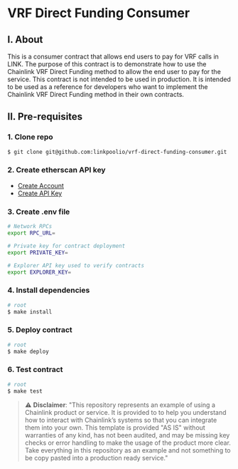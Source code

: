 # VRF Direct Funding Consumer

## I. About

This is a consumer contract that allows end users to pay for VRF calls in LINK. The purpose of this contract is to demonstrate how to use the Chainlink VRF Direct Funding method to allow the end user to pay for the service. This contract is not intended to be used in production. It is intended to be used as a reference for developers who want to implement the Chainlink VRF Direct Funding method in their own contracts.

## II. Pre-requisites

### 1. Clone repo

```bash
$ git clone git@github.com:linkpoolio/vrf-direct-funding-consumer.git
```

### 2. Create etherscan API key

- [Create Account](https://docs.etherscan.io/getting-started/creating-an-account)
- [Create API Key](https://docs.etherscan.io/getting-started/viewing-api-usage-st)

### 3. Create .env file

```bash
# Network RPCs
export RPC_URL=

# Private key for contract deployment
export PRIVATE_KEY=

# Explorer API key used to verify contracts
export EXPLORER_KEY=
```

### 4. Install dependencies

```bash
# root
$ make install
```

### 5. Deploy contract

```bash
# root
$ make deploy
```

### 6. Test contract

```bash
# root
$ make test
```

> :warning: **Disclaimer**: "This repository represents an example of using a Chainlink product or service. It is provided to to help you understand how to interact with Chainlink’s systems so that you can integrate them into your own. This template is provided "AS IS" without warranties of any kind, has not been audited, and may be missing key checks or error handling to make the usage of the product more clear. Take everything in this repository as an example and not something to be copy pasted into a production ready service."
